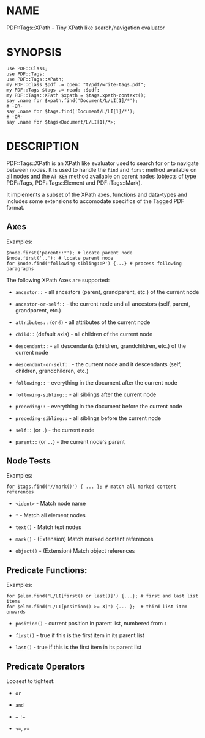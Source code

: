 NAME
====

PDF::Tags::XPath - Tiny XPath like search/navigation evaluator

SYNOPSIS
========

    use PDF::Class;
    use PDF::Tags;
    use PDF::Tags::XPath;
    my PDF::Class $pdf .= open: "t/pdf/write-tags.pdf";
    my PDF::Tags $tags .= read: :$pdf;
    my PDF::Tags::XPath $xpath = $tags.xpath-context();
    say .name for $xpath.find('Document/L/LI[1]/*');
    # -OR-
    say .name for $tags.find('Document/L/LI[1]/*');
    # -OR-
    say .name for $tags<Document/L/LI[1]/*>;

DESCRIPTION
===========

PDF::Tags::XPath is an XPath like evaluator used to search for or to navigate between nodes. It is used to handle the `find` and `first` method available on all nodes and the `AT-KEY` method available on parent nodes (objects of type PDF::Tags, PDF::Tags::Element and PDF::Tags::Mark).

It implements a subset of the XPath axes, functions and data-types and includes some extensions to accomodate specifics of the Tagged PDF format.

Axes
----

Examples:

    $node.first('parent::*'); # locate parent node
    $node.first('..'); # locate parent node
    for $node.find('following-sibling::P') {...} # process following paragraphs

The following XPath Axes are supported:

  * `ancestor::` - all ancestors (parent, grandparent, etc.) of the current node

  * `ancestor-or-self::` - the current node and all ancestors (self, parent, grandparent, etc.)

  * `attributes::` (or `@`) - all attributes of the current node

  * `child::` (default axis) - all children of the current node

  * `descendant::` - all descendants (children, grandchildren, etc.) of the current node

  * `descendant-or-self::` - the current node and it descendants (self, children, grandchildren, etc.)

  * `following::` - everything in the document after the current node

  * `following-sibling::` - all siblings after the current node

  * `preceding::` - everything in the document before the current node

  * `preceding-sibling::` - all siblings before the current node

  * `self::` (or `.`) - the current node

  * `parent::` (or `..`) - the current node's parent

Node Tests
----------

Examples:

    for $tags.find('//mark()') { ... }; # match all marked content references

  * `<ident>` - Match node name

  * `*` - Match all element nodes

  * `text()` - Match text nodes

  * `mark()` - (Extension) Match marked content references

  * `object()` - (Extension) Match object references

Predicate Functions:
--------------------

Examples:

    for $elem.find('L/LI[first() or last()]') {...}; # first and last list items 
    for $elem.find('L/LI[position() >= 3]') {... };  # third list item onwards

  * `position()` - current position in parent list, numbered from `1`

  * `first()` - true if this is the first item in its parent list

  * `last()` - true if this is the first item in its parent list

Predicate Operators
-------------------

Loosest to tightest:

  * `or`

  * `and`

  * `=` `!=`

  * `<=`, `>=`

